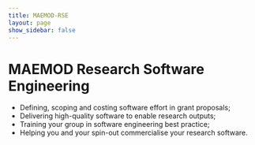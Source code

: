 ```yaml
---
title: MAEMOD-RSE
layout: page
show_sidebar: false
---
```


# MAEMOD Research Software Engineering
- Defining, scoping and costing software effort in grant proposals;
- Delivering high-quality software to enable research outputs;
- Training your group in software engineering best practice;
- Helping you and your spin-out commercialise your research software.
